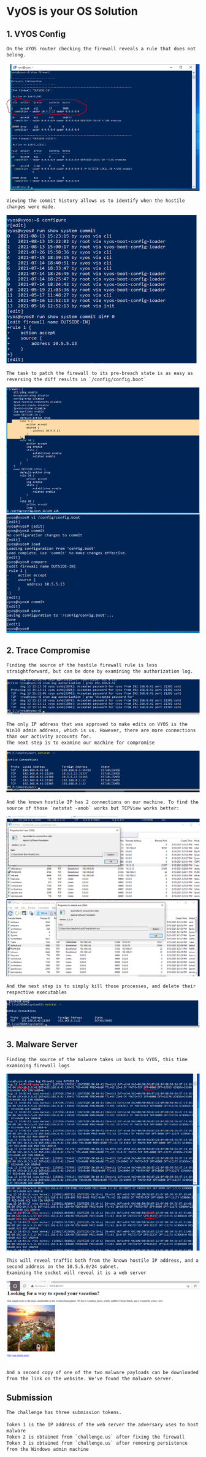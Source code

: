 # VyOS is your OS Solution

## 1. **VYOS Config**
    On the VYOS router checking the firewall reveals a rule that does not belong.
<img src="./img/t15_image_0.PNG">

    Viewing the commit history allows us to identify when the hostile changes were made.
<img src="./img/t15_image_1.PNG">

    The task to patch the firewall to its pre-breach state is as easy as reversing the diff results in `/config/config.boot`
<img src="./img/t15_image_2.PNG">
<img src="./img/t15_image_3.PNG">

## 2. **Trace Compromise**
    Finding the source of the hostile firewall rule is less straightforward, but can be done by examining the authorization log.
<img src="./img/t15_image_4.PNG">

    The only IP address that was approved to make edits on VYOS is the Win10 admin address, which is us. However, there are more connections than our activity accounts for.
    The next step is to examine our machine for compromise
<img src="./img/t15_image_5.PNG">

    And the known hostile IP has 2 connections on our machine. To find the source of those `netstat -anob` works but TCPView works better:
<img src="./img/t15_image_6.PNG">
<img src="./img/t15_image_7.PNG">

    And the next step is to simply kill those processes, and delete their respective executables
<img src="./img/t15_image_8.PNG">

## 3. **Malware Server**
    Finding the source of the malware takes us back to VYOS, this time examining firewall logs
<img src="./img/t15_image_9.PNG">
<img src="./img/t15_image_10.PNG">

    This will reveal traffic both from the known hostile IP address, and a second address on the 10.5.5.0/24 subnet. 
    Examining the socket will reveal it is a web server
<img src="./img/t15_image_11.PNG">

    And a second copy of one of the two malware payloads can be downloaded from the link on the website. We've found the malware server.

## Submission

    The challenge has three submission tokens.

    Token 1 is the IP address of the web server the adversary uses to host malware
    Token 2 is obtained from `challenge.us` after fixing the firewall
    Token 3 is obtained from `challenge.us` after removing persistence from the Windows admin machine
